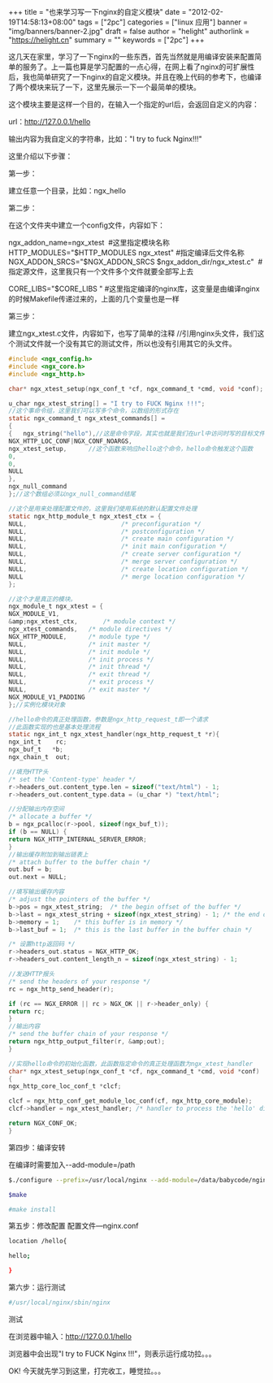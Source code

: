 +++
title = "也来学习写一下nginx的自定义模块"
date = "2012-02-19T14:58:13+08:00"
tags = ["2pc"]
categories = ["linux 应用"]
banner = "img/banners/banner-2.jpg"
draft = false
author = "helight"
authorlink = "https://helight.cn"
summary = ""
keywords = ["2pc"]
+++

这几天在家里，学习了一下nginx的一些东西，首先当然就是用编译安装来配置简单的服务了。上一篇也算是学习配置的一点心得，在网上看了nginx的可扩展性后，我也简单研究了一下nginx的自定义模块。并且在晚上代码的参考下，也编译了两个模块来玩了一下，这里先展示一下一个最简单的模块。

这个模块主要是这样一个目的，在输入一个指定的url后，会返回自定义的内容：
<!--more-->
url：http://127.0.0.1/hello

输出内容为我自定义的字符串，比如："I try to fuck Nginx!!!"

这里介绍以下步骤：

第一步：

建立任意一个目录，比如：ngx_hello

第二步：

在这个文件夹中建立一个config文件，内容如下：

ngx_addon_name=ngx_xtest  #这里指定模块名称
HTTP_MODULES="$HTTP_MODULES ngx_xtest" #指定编译后文件名称
NGX_ADDON_SRCS="$NGX_ADDON_SRCS $ngx_addon_dir/ngx_xtest.c"  #指定源文件，这里我只有一个文件多个文件就要全部写上去

CORE_LIBS="$CORE_LIBS " #这里指定编译的nginx库，这变量是由编译nginx的时候Makefile传递过来的，上面的几个变量也是一样

第三步：

建立ngx_xtest.c文件，内容如下，也写了简单的注释
//引用nginx头文件，我们这个测试文件就一个没有其它的测试文件，所以也没有引用其它的头文件。
```c
#include <ngx_config.h>
#include <ngx_core.h>
#include <ngx_http.h>

char* ngx_xtest_setup(ngx_conf_t *cf, ngx_command_t *cmd, void *conf);

u_char ngx_xtest_string[] = "I try to FUCK Nginx !!!";
//这个事命令组，这里我们可以写多个命令，以数组的形式存在
static ngx_command_t ngx_xtest_commands[] =
{
{   ngx_string("hello"),//这是命令字段，其实也就是我们在url中访问时写的目标文件
NGX_HTTP_LOC_CONF|NGX_CONF_NOARGS,
ngx_xtest_setup,      //这个函数来响应hello这个命令，hello命令触发这个函数
0,
0,
NULL
},
ngx_null_command
};//这个数组必须以ngx_null_command结尾

//这个是用来处理配置文件的，这里我们使用系统的默认配置文件处理
static ngx_http_module_t ngx_xtest_ctx = {
NULL,                          /* preconfiguration */
NULL,                          /* postconfiguration */
NULL,                          /* create main configuration */
NULL,                          /* init main configuration */
NULL,                          /* create server configuration */
NULL,                          /* merge server configuration */
NULL,                          /* create location configuration */
NULL                           /* merge location configuration */
};

//这个才是真正的模块。
ngx_module_t ngx_xtest = {
NGX_MODULE_V1,
&amp;ngx_xtest_ctx,       /* module context */
ngx_xtest_commands,   /* module directives */
NGX_HTTP_MODULE,      /* module type */
NULL,                 /* init master */
NULL,                 /* init module */
NULL,                 /* init process */
NULL,                 /* init thread */
NULL,                 /* exit thread */
NULL,                 /* exit process */
NULL,                 /* exit master */
NGX_MODULE_V1_PADDING
};//实例化模块对象

//hello命令的真正处理函数，参数是ngx_http_request_t即一个请求
//此函数实现的也是基本处理流程
static ngx_int_t ngx_xtest_handler(ngx_http_request_t *r){
ngx_int_t    rc;
ngx_buf_t   *b;
ngx_chain_t  out;

//填充HTTP头
/* set the 'Content-type' header */
r->headers_out.content_type.len = sizeof("text/html") - 1;
r->headers_out.content_type.data = (u_char *) "text/html";

//分配输出内存空间
/* allocate a buffer */
b = ngx_pcalloc(r->pool, sizeof(ngx_buf_t));
if (b == NULL) {
return NGX_HTTP_INTERNAL_SERVER_ERROR;
}
//输出缓存附加到输出链表上
/* attach buffer to the buffer chain */
out.buf = b;
out.next = NULL;

//填写输出缓存内容
/* adjust the pointers of the buffer */
b->pos = ngx_xtest_string;  /* the begin offset of the buffer */
b->last = ngx_xtest_string + sizeof(ngx_xtest_string) - 1; /* the end offset of the buffer */
b->memory = 1;    /* this buffer is in memory */
b->last_buf = 1;  /* this is the last buffer in the buffer chain */

/* 设置http返回码 */
r->headers_out.status = NGX_HTTP_OK;
r->headers_out.content_length_n = sizeof(ngx_xtest_string) - 1;

//发送HTTP报头
/* send the headers of your response */
rc = ngx_http_send_header(r);

if (rc == NGX_ERROR || rc > NGX_OK || r->header_only) {
return rc;
}
//输出内容
/* send the buffer chain of your response */
return ngx_http_output_filter(r, &amp;out);
}

//实现hello命令的初始化函数，此函数指定命令的真正处理函数为ngx_xtest_handler
char* ngx_xtest_setup(ngx_conf_t *cf, ngx_command_t *cmd, void *conf)
{
ngx_http_core_loc_conf_t *clcf;

clcf = ngx_http_conf_get_module_loc_conf(cf, ngx_http_core_module);
clcf->handler = ngx_xtest_handler; /* handler to process the 'hello' directive */

return NGX_CONF_OK;
}
```
第四步：编译安转

在编译时需要加入--add-module=/path
```sh
$./configure --prefix=/usr/local/nginx --add-module=/data/babycode/nginx/ngx_xmodule/ --with-debug

$make

#make install
```
第五步：修改配置
配置文件—nginx.conf
```sh
location /hello{

hello;

}
```
第六步：运行测试
```sh
#/usr/local/nginx/sbin/nginx
```
测试


在浏览器中输入：http://127.0.0.1/hello

浏览器中会出现"I try to FUCK Nginx !!!"，则表示运行成功拉。。。

OK! 今天就先学习到这里，打完收工，睡觉拉。。。